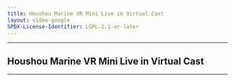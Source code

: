 ```yaml
---
title: Houshou Marine VR Mini Live in Virtual Cast
layout: video-google
SPDX-License-Identifier: LGPL-2.1-or-later
---
```


---

## Houshou Marine VR Mini Live in Virtual Cast

<div class="container">
  <video-js id="my-video" class="vjs-fluid vjs-layout-medium" controls preload="auto" poster="/assets/images/marine.jpg">
    <source src="https://drive.ayampenyet.eu.org/api/raw/?path=/AyamPenyet/Marine%20Vr%20Mini%20Live.mp4" type="video/mp4"/>
  </video-js>
</div>

---
